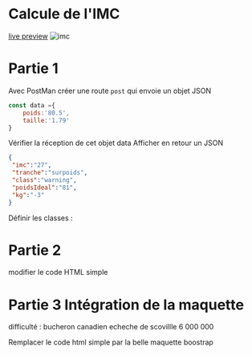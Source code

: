 # Calcule de l'IMC
[live preview](https://www.sevenvalley.fr/tp-javascript/tp2) 
![imc](../tp2.webp)
# Partie 1
Avec PostMan
créer une route <code>post</code> qui envoie un objet JSON
```js
const data ={
    poids:'80.5',
    taille:'1.79'
}
```
Vérifier la réception de cet objet data
Afficher en retour un JSON
```json
{
 "imc":"27",
 "tranche":"surpoids",
 "class":"warning",
 "poidsIdeal":"81",
 "kg":"-3"
}
```
Définir les classes :



# Partie 2
modifier le code HTML simple

# Partie 3 Intégration de la maquette
difficulté : bucheron canadien
echeche de scovillle 6 000 000

Remplacer le code html simple par la belle maquette boostrap